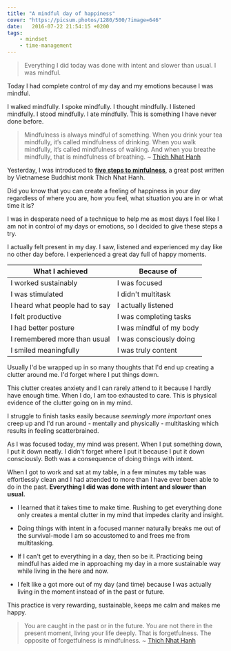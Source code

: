 ```yaml
---
title: "A mindful day of happiness"
cover: "https://picsum.photos/1280/500/?image=646"
date:   2016-07-22 21:54:15 +0200
tags: 
    - mindset 
    - time-management
---
```


> Everything I did today was done with intent and slower than usual. I was
  mindful.

Today I had complete control of my day and my emotions because I was mindful.

I walked mindfully. I spoke mindfully. I thought mindfully. I listened mindfully.
I stood mindfully. I ate mindfully. This is something I have never done before.

> Mindfulness is always mindful of something. When you drink your tea mindfully,
  it’s called mindfulness of drinking. When you walk mindfully, it’s called
  mindfulness of walking. And when you breathe mindfully, that is mindfulness
  of breathing. ~ [Thich Nhat Hanh](http://www.mindful.org/author/thich-nhat-hanh/)

Yesterday, I was introduced to
**[five steps to minfulness](http://www.mindful.org/five-steps-to-mindfulness/)**,
a great post written by Vietnamese Buddhist monk Thich Nhat Hanh.

Did you know that you can create a feeling of happiness in your day regardless
of where you are, how you feel, what situation you are in or what time it is?

I was in desperate need of a technique to help me as most days I feel like I
am not in control of my days or emotions, so I decided to give these steps a try.

I actually felt present in my day. I saw, listened and experienced my day like
no other day before. I experienced a great day full of happy moments.

| What I achieved                | Because of               |
|--------------------------------|--------------------------|
| I worked sustainably           | I was focused            |
| I was stimulated               | I didn't multitask       |
| I heard what people had to say | I actually listened      |
| I felt productive              | I was completing tasks   |
| I had better posture           | I was mindful of my body |
| I remembered more than usual   | I was consciously doing  |
| I smiled meaningfully          | I was truly content      |

Usually I'd be wrapped up in so many thoughts that I'd end up creating a clutter
around me. I'd forget where I put things down.

This clutter creates anxiety and I can rarely attend to it because I hardly
have enough time. When I do, I am too exhausted to care. This is physical
evidence of the clutter going on in my mind.

I struggle to finish tasks easily because *seemingly more important* ones
creep up and I'd run around - mentally and physically - multitasking which
results in feeling scatterbrained.

As I was focused today, my mind was present. When I put something down, I put
it down neatly. I didn't forget where I put it because I put it down
consciously. Both was a consequence of doing things with intent.

When I got to work and sat at my table, in a few minutes my table was
effortlessly clean and I had attended to more than I have ever been able to do
in the past. **Everything I did was done with intent and slower than usual.**

* I learned that it takes time to make time. Rushing to get everything done only
  creates a mental clutter in my mind that impedes clarity and insight.

* Doing things with intent in a focused manner naturally breaks me out of the
  survival-mode I am so accustomed to and frees me from multitasking.

* If I can't get to everything in a day, then so be it. Practicing being mindful
  has aided me in approaching my day in a more sustainable way while living in
  the here and now.

* I felt like a got more out of my day (and time) because I was actually living
  in the moment instead of in the past or future.

This practice is very rewarding, sustainable, keeps me calm and makes me happy.

> You are caught in the past or in the future. You are not there in the present
  moment, living your life deeply. That is forgetfulness. The opposite of
  forgetfulness is mindfulness. ~ [Thich Nhat Hanh](http://www.mindful.org/author/thich-nhat-hanh/)
